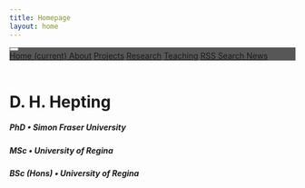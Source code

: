 ```yaml
---
title: Homepage
layout: home
---
```

<!-- body with background image, use white for text -->
<body class="splash">
	<!-- 
		navigation bar, fixed at top
		used this example:
		https://www.quackit.com/html/html_editors/scratchpad/?example=/bootstrap/bootstrap_4/tutorial/bootstrap_4_navbars_fixed_top
	-->
	<nav class="navbar fixed-top navbar-expand-sm navbar-dark" style="background-color: rgba(32, 32, 32, 0.75);">
		<button class="navbar-toggler" type="button" 
		data-toggle="collapse" data-target="#nav-content" 
		aria-controls="nav-content" aria-expanded="false" aria-label="toggle navigation">
			<span class="navbar-toggler-icon"></span>
		</button>
  		<div class="collapse navbar-collapse collapse" id="nav-content">
  			<div class="navbar-nav">
	  			<a class="nav-item nav-link active" href="./">Home
		  			<span class="sr-only">
		  				(current)
		  			</span>
		  		</a>
				<a class="nav-item nav-link" href="about/">About</a>
				<a class="nav-item nav-link" href="projects/">Projects</a>
				<a class="nav-item nav-link" href="research/">Research</a>
				<a class="nav-item nav-link" href="teaching/">Teaching</a>
				<a class="nav-item nav-link" href="rss/">RSS
					<span class="oi oi-rss">
					</span>
				</a>
				<a class="nav-item nav-link" href="search/">Search
					<span class="oi oi-magnifying-glass">
					</span>
				</a>
				<a class="nav-item nav-link" href="news/">News</a>
			</div>
		</div>
	</nav>
	<!-- 
		main content of web page 
	-->
 	<div class="container-fluid h-100">
		<div class="row h-100">
			<div class="col">
				&nbsp;
			</div>
			<div class="col-8 align-self-center"> 
				<div style="align-items: center;" id="dhhblock">
					<h1>D. H. Hepting</h1>
					<h5>PhD &bull; Simon Fraser University</h5>
					<h5>MSc &bull; University of Regina</h5>
					<h5>BSc (Hons) &bull; University of Regina</h5>
				</div>
			</div>
			<div class="col">
				&nbsp;
    			</div>
		</div>
	</div>
